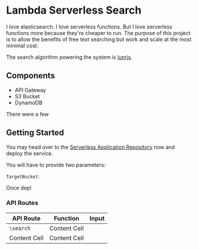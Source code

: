 # Lambda Serverless Search

I love elasticsearch. I love serverless functions. But I love serverless functions more because they're cheaper to run. The purpose of this project is to allow the benefits of free text searching but work and scale at the most minimal cost.

The search algorithm powering the system is [lunrjs](http://lunrjs.com).

## Components
- API Gateway
- S3 Bucket
- DynamoDB

There were a few 


## Getting Started

You may head over to the [Serverless Application Repository](sss) now and deploy the service.

You will have to provide two parameters:

`TargetBucket`:


Once depl
### API Routes


| API Route  |  Function | Input|
| ------------- | ------------- |---------|
| `\search`  | Content Cell  |
| Content Cell  | Content Cell  |
